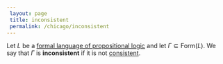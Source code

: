 ```yaml
---
 layout: page
 title: inconsistent
 permalink: /chicago/inconsistent
---
```

Let $L$ be a [formal language of propositional logic](https://mathgloss.github.io/MathGloss/formal_language_of_propositional_logic) and let $\Gamma\subseteq \text{Form}(L)$. We say that $\Gamma$ is **inconsistent** if it is not [consistent](https://mathgloss.github.io/MathGloss/consistent).